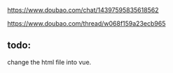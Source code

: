 https://www.doubao.com/chat/14397595835618562

https://www.doubao.com/thread/w068f159a23ecb965

## todo:

change the html file into vue.
